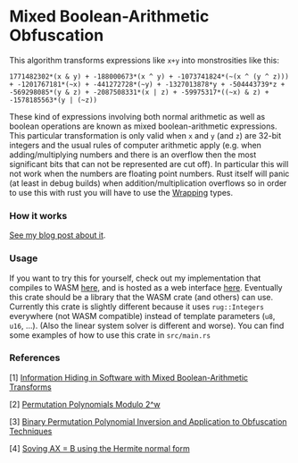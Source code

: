 # Mixed Boolean-Arithmetic Obfuscation

This algorithm transforms expressions like `x+y` into monstrosities like this:

```
1771482302*(x & y) + -188000673*(x ^ y) + -1073741824*(~(x ^ (y ^ z))) + -1201767181*(~x) + -441272728*(~y) + -1327013878*y + -504443739*z + -569298085*(y & z) + -2087508331*(x | z) + -59975317*((~x) & z) + -1578185563*(y | (~z))
```

These kind of expressions involving both normal arithmetic as well as boolean operations are known as mixed boolean-arithmetic expressions.
This particular transformation is only valid when `x` and `y` (and `z`) are 32-bit integers and the usual rules of computer arithmetic apply (e.g. when adding/multiplying numbers and there is an overflow then the most significant bits that can not be represented are cut off).
In particular this will not work when the numbers are floating point numbers.
Rust itself will panic (at least in debug builds) when addition/multiplication overflows so in order to use this with rust you will have to use the [Wrapping](https://doc.rust-lang.org/std/num/struct.Wrapping.html) types.

### How it works
[See my blog post about it](https://plzin.github.io/posts/mba).

### Usage
If you want to try this for yourself, check out my implementation that compiles to WASM
[here](https://github.com/plzin/mba-wasm), and is hosted as a web interface
[here](https://plzin.github.io/mba-wasm/).
Eventually this crate should be a library that the WASM crate (and others) can use.
Currently this crate is slightly different because it uses `rug::Integers` everywhere
(not WASM compatible) instead of template parameters (`u8`, `u16`, ...).
(Also the linear system solver is different and worse).
You can find some examples of how to use this crate in `src/main.rs`

### References
\[1\] [Information Hiding in Software with Mixed Boolean-Arithmetic Transforms](https://link.springer.com/chapter/10.1007/978-3-540-77535-5_5)

\[2\] [Permutation Polynomials Modulo 2^w](https://doi.org/10.1006/ffta.2000.0282)

\[3\] [Binary Permutation Polynomial Inversion and Application to Obfuscation Techniques](https://dl.acm.org/doi/10.1145/2995306.2995310)

\[4\] [Soving AX = B using the Hermite normal form](http://www.numbertheory.org/PDFS/ax=b.pdf)
